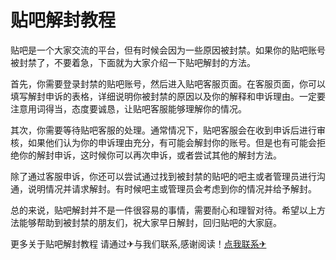 # 贴吧解封教程

贴吧是一个大家交流的平台，但有时候会因为一些原因被封禁。如果你的贴吧账号被封禁了，不要着急，下面就为大家介绍一下贴吧解封的方法。

首先，你需要登录封禁的贴吧账号，然后进入贴吧客服页面。在客服页面，你可以填写解封申诉的表格，详细说明你被封禁的原因以及你的解释和申诉理由。一定要注意用词得当，态度要诚恳，让贴吧客服能够理解你的情况。

其次，你需要等待贴吧客服的处理。通常情况下，贴吧客服会在收到申诉后进行审核，如果他们认为你的申诉理由充分，有可能会解封你的账号。但是也有可能会拒绝你的解封申诉，这时候你可以再次申诉，或者尝试其他的解封方法。

除了通过客服申诉，你还可以尝试通过找到被封禁的贴吧的吧主或者管理员进行沟通，说明情况并请求解封。有时候吧主或管理员会考虑到你的情况并给予解封。

总的来说，贴吧解封并不是一件很容易的事情，需要耐心和理智对待。希望以上方法能够帮助到被封禁的朋友们，祝大家早日解封，回归贴吧的大家庭。

更多关于贴吧解封教程 请通过✈与我们联系,感谢阅读！[点我联系✈](https://dev.G208.com)